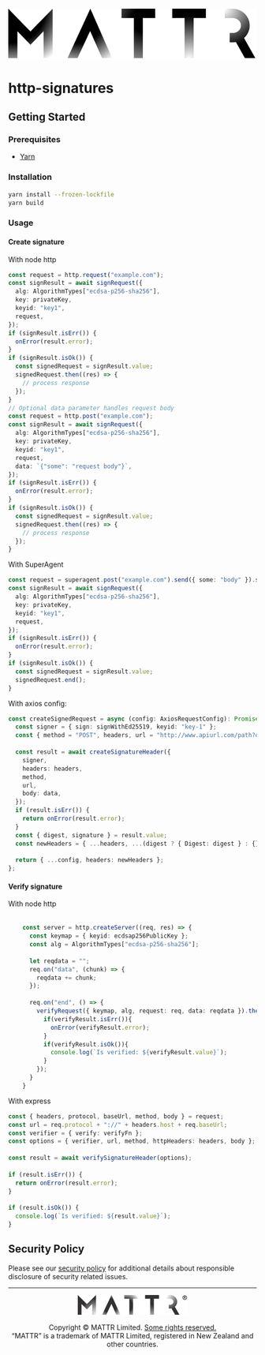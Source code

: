 ![Mattr logo](./docs/assets/mattr-black.svg)

# http-signatures

## Getting Started

### Prerequisites

- [Yarn](https://yarnpkg.com)

### Installation

```bash
yarn install --frozen-lockfile
yarn build
```

### Usage

#### Create signature

With node http

```typescript
const request = http.request("example.com");
const signResult = await signRequest({
  alg: AlgorithmTypes["ecdsa-p256-sha256"],
  key: privateKey,
  keyid: "key1",
  request,
});
if (signResult.isErr()) {
  onError(result.error);
}
if (signResult.isOk()) {
  const signedRequest = signResult.value;
  signedRequest.then((res) => {
    // process response
  });
}
// Optional data parameter handles request body
const request = http.post("example.com");
const signResult = await signRequest({
  alg: AlgorithmTypes["ecdsa-p256-sha256"],
  key: privateKey,
  keyid: "key1",
  request,
  data: `{"some": "request body"}`,
});
if (signResult.isErr()) {
  onError(result.error);
}
if (signResult.isOk()) {
  const signedRequest = signResult.value;
  signedRequest.then((res) => {
    // process response
  });
}
```

With SuperAgent

```typescript
const request = superagent.post("example.com").send({ some: "body" }).set("Content-Type", "Application/Json");
const signResult = await signRequest({
  alg: AlgorithmTypes["ecdsa-p256-sha256"],
  key: privateKey,
  keyid: "key1",
  request,
});
if (signResult.isErr()) {
  onError(result.error);
}
if (signResult.isOk()) {
  const signedRequest = signResult.value;
  signedRequest.end();
}
```

With axios config:

```typescript
const createSignedRequest = async (config: AxiosRequestConfig): Promise<AxiosRequestConfig> => {
  const signer = { sign: signWithEd25519, keyid: "key-1" };
  const { method = "POST", headers, url = "http://www.apiurl.com/path?query=1", data } = config;

  const result = await createSignatureHeader({
    signer,
    headers: headers,
    method,
    url,
    body: data,
  });
  if (result.isErr()) {
    return onError(result.error);
  }
  const { digest, signature } = result.value;
  const newHeaders = { ...headers, ...(digest ? { Digest: digest } : {}), Signature: signature };

  return { ...config, headers: newHeaders };
};
```

#### Verify signature

With node http

```typescript

    const server = http.createServer((req, res) => {
      const keymap = { keyid: ecdsap256PublicKey };
      const alg = AlgorithmTypes["ecdsa-p256-sha256"];

      let reqdata = "";
      req.on("data", (chunk) => {
        reqdata += chunk;
      });

      req.on("end", () => {
        verifyRequest({ keymap, alg, request: req, data: reqdata }).then((verifyResult) => {
          if(verifyResult.isErr()){
            onError(verifyResult.error);
          }
          if(verifyResult.isOk()){
            console.log(`Is verified: ${verifyResult.value}`);
          }
        });
      }
    }
```

With express

```typescript
const { headers, protocol, baseUrl, method, body } = request;
const url = req.protocol + "://" + headers.host + req.baseUrl;
const verifier = { verify: verifyFn };
const options = { verifier, url, method, httpHeaders: headers, body };

const result = await verifySignatureHeader(options);

if (result.isErr()) {
  return onError(result.error);
}

if (result.isOk()) {
  console.log(`Is verified: ${result.value}`);
}
```

## Security Policy

Please see our [security policy](./SECURITY.md) for additional details about responsible disclosure of security related
issues.

---

<p align="center"><a href="https://mattr.global" target="_blank"><img height="40px" src ="./docs/assets/mattr-logo-tm.svg"></a></p><p align="center">Copyright © MATTR Limited. <a href="./LICENSE">Some rights reserved.</a><br/>“MATTR” is a trademark of MATTR Limited, registered in New Zealand and other countries.</p>
